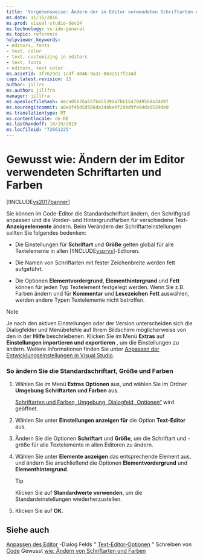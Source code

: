 ```yaml
---
title: 'Vorgehensweise: Ändern der im Editor verwendeten Schriftarten und Farben | Microsoft-Dokumentation'
ms.date: 11/15/2016
ms.prod: visual-studio-dev14
ms.technology: vs-ide-general
ms.topic: reference
helpviewer_keywords:
- editors, fonts
- text, color
- text, customizing in editors
- text, fonts
- editors, text color
ms.assetid: 3f7629d1-1cdf-4046-9a31-0632517f234d
caps.latest.revision: 15
author: jillre
ms.author: jillfra
manager: jillfra
ms.openlocfilehash: 4eca05b76a55fb45539da7bb15479495b8a3449f
ms.sourcegitcommit: a8e8f4bd5d508da34bbe9f2d4d9fa94da0539de0
ms.translationtype: MT
ms.contentlocale: de-DE
ms.lasthandoff: 10/19/2019
ms.locfileid: "72661225"
---
```

# <a name="how-to-change-fonts-and-colors-in-the-editor"></a>Gewusst wie: Ändern der im Editor verwendeten Schriftarten und Farben
[!INCLUDE[vs2017banner](../../includes/vs2017banner.md)]

Sie können im Code-Editor die Standardschriftart ändern, den Schriftgrad anpassen und die Vorder- und Hintergrundfarben für verschiedene Text-**Anzeigeelemente** ändern. Beim Verändern der Schriftarteinstellungen sollten Sie folgendes bedenken:

- Die Einstellungen für **Schriftart** und **Größe** gelten global für alle Textelemente in allen [!INCLUDE[vsprvs](../../includes/vsprvs-md.md)]-Editoren.

- Die Namen von Schriftarten mit fester Zeichenbreite werden fett aufgeführt.

- Die Optionen **Elementvordergrund**, **Elementhintergrund** und **Fett** können für jeden Typ Textelement festgelegt werden. Wenn Sie z.B. Farben ändern und für **Kommentar** und **Lesezeichen** **Fett** auswählen, werden andere Typen Textelemente nicht betroffen.

> [!NOTE]
> Je nach den aktiven Einstellungen oder der Version unterscheiden sich die Dialogfelder und Menübefehle auf Ihrem Bildschirm möglicherweise von den in der **Hilfe** beschriebenen. Klicken Sie im Menü **Extras** auf **Einstellungen importieren und exportieren** , um die Einstellungen zu ändern. Weitere Informationen finden Sie unter [Anpassen der Entwicklungseinstellungen in Visual Studio](https://msdn.microsoft.com/22c4debb-4e31-47a8-8f19-16f328d7dcd3).

### <a name="to-change-the-default-font-face-size-and-colors"></a>So ändern Sie die Standardschriftart, Größe und Farben

1. Wählen Sie im Menü **Extras** **Optionen** aus, und wählen Sie im Ordner **Umgebung** **Schriftarten und Farben** aus.

     [Schriftarten und Farben, Umgebung, Dialogfeld „Optionen“](../../ide/reference/fonts-and-colors-environment-options-dialog-box.md) wird geöffnet.

2. Wählen Sie unter **Einstellungen anzeigen für** die Option **Text-Editor** aus.

3. Ändern Sie die Optionen **Schriftart** und **Größe**, um die Schriftart und -größe für alle Textelemente in allen Editoren zu ändern.

4. Wählen Sie unter **Elemente anzeigen** das entsprechende Element aus, und ändern Sie anschließend die Optionen **Elementvordergrund** und **Elementhintergrund**.

    > [!TIP]
    > Klicken Sie auf **Standardwerte verwenden**, um die Standardeinstellungen wiederherzustellen.

5. Klicken Sie auf **OK**.

## <a name="see-also"></a>Siehe auch
 [Anpassen des Editor](../../ide/customizing-the-editor.md) -Dialog Felds " [Text-Editor-Optionen](../../ide/reference/text-editor-options-dialog-box.md) " Schreiben von [Code](../../ide/writing-code-in-the-code-and-text-editor.md) Gewusst [wie: Ändern von Schriftarten und Farben](../../ide/how-to-change-fonts-and-colors-in-visual-studio.md)
